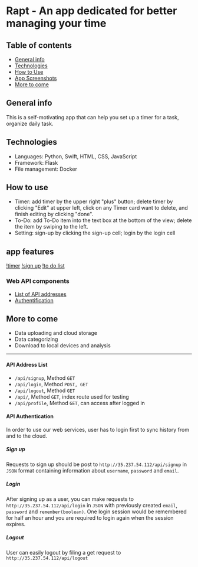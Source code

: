 # Rapt - An app dedicated for better managing your time


## Table of contents
* [General info](#general-info)
* [Technologies](#technologies)
* [How to Use](#how-to-use)
* [App Screenshots](#app-screenshots)
* [More to come](#more-to-come)


## General info
This is a self-motivating app that can help you set up a timer for a task, organize daily task.


## Technologies
* Languages: Python, Swift, HTML, CSS, JavaScript
* Framework: Flask
* File management: Docker



## How to use
* Timer: add timer by the upper right "plus" button; delete timer by clicking "Edit" at upper left, click on any Timer card want to delete, and finish editing by clicking "done".
* To-Do: add To-Do item into the text box at the bottom of the view; delete the item by swiping to the left.
* Setting: sign-up by clicking the sign-up cell; login by the login cell

## app features
[!timer](https://github.com/yvesli/RAPT/blob/version_one/timerView.png)
[!sign up](https://github.com/yvesli/RAPT/blob/version_one/signup.png)
[!to do list](https://github.com/yvesli/RAPT/blob/version_one/todo_list.png)

### Web API components
* [List of API addresses](#api-address_list)
* [Authentification](#api-authentication)


## More to come
* Data uploading and cloud storage
* Data categorizing
* Download to local devices and analysis

---
#### API Address List
* `/api/signup`, Method `GET`
* `/api/login`, Method `POST, GET`
* `/api/logout`, Method `GET`
* `/api/`, Method `GET`, index route used for testing
* `/api/profile`, Method `GET`, can access after logged in

#### API Authentication
In order to use our web services, user has to login first to sync history from
and to the cloud.

##### Sign up
Requests to sign up should be post to `http://35.237.54.112/api/signup` in
`JSON` format containing information about `username`, `password` and `email`.
##### Login
After signing up as a user, you can make requests to `http://35.237.54.112/api/login` in `JSON`
with previously created `email`, `password` and `remember(boolean)`. One login session would be
remembered for half an hour and you are required to login again when the session
expires.
##### Logout
User can easily logout by filing a get request to `http://35.237.54.112/api/logout`
